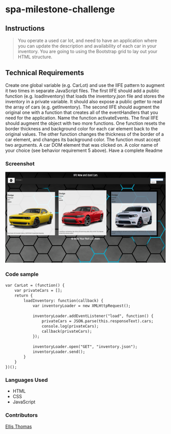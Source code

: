 # spa-milestone-challenge

## Instructions
>You operate a used car lot, and need to have an application where you can update the description and availability of each car in your inventory. You are going to using the Bootstrap grid to lay out your HTML structure.

## Technical Requirements

Create one global variable (e.g. CarLot) and use the IIFE pattern to augment it two times in separate JavaScript files.
The first IIFE should add a public function (e.g. loadInventory) that loads the inventory.json file and stores the inventory in a private variable. It should also expose a public getter to read the array of cars (e.g. getInventory).
The second IIFE should augment the original one with a function that creates all of the eventHandlers that you need for the application. Name the function activateEvents.
The final IIFE should augment the object with two more functions. One function resets the border thickness and background color for each car element back to the original values. The other function changes the thickness of the border of a car element, and changes its background color. The function must accept two arguments.
A car DOM element that was clicked on.
A color name of your choice (see behavior requirement 5 above).
Have a complete Readme


### Screenshot
![iife-cars](https://raw.githubusercontent.com/nss-evening-cohort-05/spa-milestone-challenge-ellisthomas/challenge/screenshots/Screen%20Shot%202017-04-10%20at%2010.38.57%20PM.png)

### Code sample
```
var CarLot = (function() {
    var privateCars = [];
    return {
        loadInventory: function(callback) {
            var inventoryLoader = new XMLHttpRequest();

            inventoryLoader.addEventListener("load", function() {
                privateCars = JSON.parse(this.responseText).cars;
                console.log(privateCars);
                callback(privateCars);
            });

            inventoryLoader.open("GET", "inventory.json");
            inventoryLoader.send();
        }
    }
})();
```

### Languages Used
- HTML
- CSS
- JavaScript

### Contributors 
[Ellis Thomas](https://github.com/ellisthomas)
